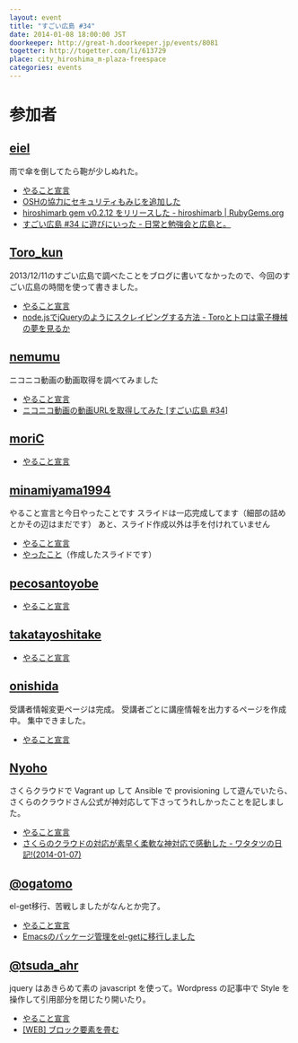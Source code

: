 ```yaml
---
layout: event
title: "すごい広島 #34"
date: 2014-01-08 18:00:00 JST
doorkeeper: http://great-h.doorkeeper.jp/events/8081
togetter: http://togetter.com/li/613729
place: city_hiroshima_m-plaza-freespace
categories: events
---
```


# 参加者


## [eiel](http://eiel.info/)

雨で傘を倒してたら鞄が少しぬれた。

* [やること宣言](https://github.com/great-h/great-h.github.io/issues/537)
* [OSHの協力にセキュリティもみじを追加した](https://github.com/osh-2014/osh-2014.github.com/pull/21)
* [hiroshimarb gem v0.2.12 をリリースした - hiroshimarb | RubyGems.org](http://rubygems.org/gems/hiroshimarb)
* [すごい広島 #34 に遊びにいった - 日常と勉強会と広島と。](http://eielh-life.tumblr.com/post/72666139525/34)


## [Toro_kun](https://twitter.com/Toro_kun)

2013/12/11のすごい広島で調べたことをブログに書いてなかったので、今回のすごい広島の時間を使って書きました。

* [やること宣言](https://github.com/great-h/great-h.github.io/issues/544)
* [node.jsでjQueryのようにスクレイピングする方法 - Toroとトロは電子機械の夢を見るか](http://106n.net/toro/blog/?p=1284)


## [nemumu](https://github.com/nemumu)

ニコニコ動画の動画取得を調べてみました

* [やること宣言](https://github.com/great-h/great-h.github.io/issues/534)
* [ニコニコ動画の動画URLを取得してみた [すごい広島 #34]](http://nemumu.hateblo.jp/entry/2014/01/09/040642)


## [moriC](https://github.com/moriC)

* [やること宣言](https://github.com/great-h/great-h.github.io/issues/536)


## [minamiyama1994](https://github.com/minamiyama1994)

やること宣言と今日やったことです
スライドは一応完成してます（細部の詰めとかその辺はまだです）
あと、スライド作成以外は手を付けれていません

* [やること宣言](https://github.com/great-h/great-h.github.io/issues/533)
* [やったこと](https://docs.google.com/presentation/d/1P9m31wuo2TJ3OvmWxSp6nA9_NvL7riSoIm59CcuNVMw/edit?usp=sharing)（作成したスライドです）


## [pecosantoyobe](http://twitter.com/pecosantoyobe)

* [やること宣言](https://github.com/great-h/great-h.github.io/issues/542)


## [takatayoshitake](http://twitter.com/takatayoshitake)

* [やること宣言](https://github.com/great-h/great-h.github.io/issues/543)


## [onishida](http://twitter.com/onishida)

受講者情報変更ページは完成。
受講者ごとに講座情報を出力するページを作成中。
集中できました。

* [やること宣言](https://github.com/great-h/great-h.github.io/issues/539)


## [Nyoho](http://nyoho.jp/)

さくらクラウドで Vagrant up して Ansible で provisioning して遊んでいたら、さくらのクラウドさん公式が神対応して下さってうれしかったことを記しました。

* [やること宣言](https://github.com/great-h/great-h.github.io/issues/532)
* [さくらのクラウドの対応が素早く柔軟な神対応で感動した - ワタタツの日記!(2014-01-07)](http://nyoho.jp/diary/?date=20140107#p01)


## [@ogatomo](https://twitter.com/ogatomo)

el-get移行、苦戦しましたがなんとか完了。

* [やること宣言](https://github.com/great-h/great-h.github.io/issues/530)
* [Emacsのパッケージ管理をel-getに移行しました](http://blog.ogatomo.com/blog/2014/01/08/migration-to-el-get/)


## [@tsuda_ahr](https://twitter.com/tsuda_ahr)

jquery はあきらめて素の javascript を使って。Wordpress の記事中で Style を操作して引用部分を閉じたり開いたり。

* [やること宣言](https://github.com/great-h/great-h.github.io/issues/540)
* [\[WEB\] ブロック要素を畳む](http://ooltcloud.expressweb.jp/201401/article_18013603.html)

